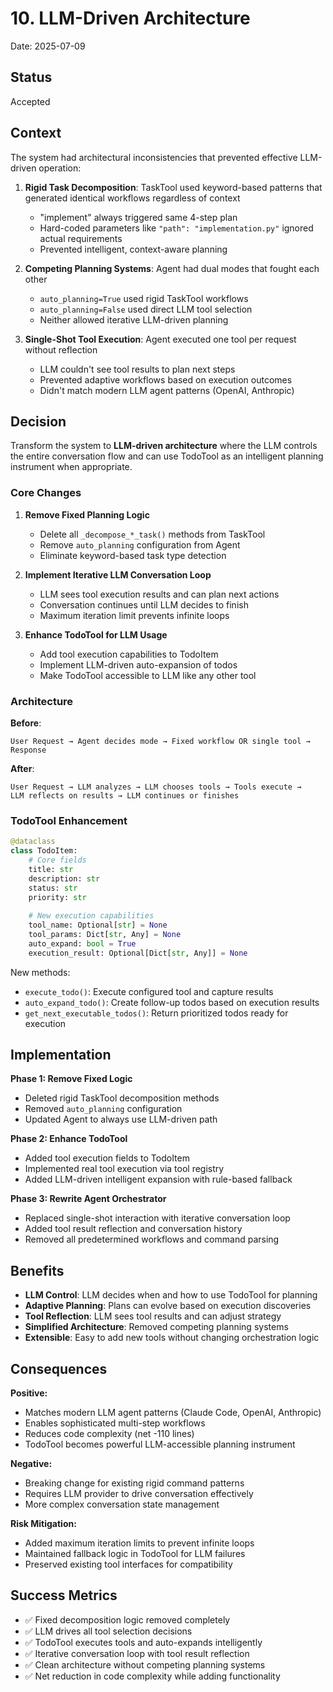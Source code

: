 # 10. LLM-Driven Architecture

Date: 2025-07-09

## Status

Accepted

## Context

The system had architectural inconsistencies that prevented effective LLM-driven operation:

1. **Rigid Task Decomposition**: TaskTool used keyword-based patterns that generated identical workflows regardless of context
   - "implement" always triggered same 4-step plan
   - Hard-coded parameters like `"path": "implementation.py"` ignored actual requirements
   - Prevented intelligent, context-aware planning

2. **Competing Planning Systems**: Agent had dual modes that fought each other
   - `auto_planning=True` used rigid TaskTool workflows
   - `auto_planning=False` used direct LLM tool selection
   - Neither allowed iterative LLM-driven planning

3. **Single-Shot Tool Execution**: Agent executed one tool per request without reflection
   - LLM couldn't see tool results to plan next steps
   - Prevented adaptive workflows based on execution outcomes
   - Didn't match modern LLM agent patterns (OpenAI, Anthropic)

## Decision

Transform the system to **LLM-driven architecture** where the LLM controls the entire conversation flow and can use TodoTool as an intelligent planning instrument when appropriate.

### Core Changes

1. **Remove Fixed Planning Logic**
   - Delete all `_decompose_*_task()` methods from TaskTool
   - Remove `auto_planning` configuration from Agent
   - Eliminate keyword-based task type detection

2. **Implement Iterative LLM Conversation Loop**
   - LLM sees tool execution results and can plan next actions
   - Conversation continues until LLM decides to finish
   - Maximum iteration limit prevents infinite loops

3. **Enhance TodoTool for LLM Usage**
   - Add tool execution capabilities to TodoItem
   - Implement LLM-driven auto-expansion of todos
   - Make TodoTool accessible to LLM like any other tool

### Architecture

**Before**:
```
User Request → Agent decides mode → Fixed workflow OR single tool → Response
```

**After**:
```
User Request → LLM analyzes → LLM chooses tools → Tools execute → 
LLM reflects on results → LLM continues or finishes
```

### TodoTool Enhancement

```python
@dataclass
class TodoItem:
    # Core fields
    title: str
    description: str
    status: str
    priority: str
    
    # New execution capabilities
    tool_name: Optional[str] = None
    tool_params: Dict[str, Any] = None
    auto_expand: bool = True
    execution_result: Optional[Dict[str, Any]] = None
```

New methods:
- `execute_todo()`: Execute configured tool and capture results
- `auto_expand_todo()`: Create follow-up todos based on execution results
- `get_next_executable_todos()`: Return prioritized todos ready for execution

## Implementation

**Phase 1: Remove Fixed Logic**
- Deleted rigid TaskTool decomposition methods
- Removed `auto_planning` configuration 
- Updated Agent to always use LLM-driven path

**Phase 2: Enhance TodoTool**
- Added tool execution fields to TodoItem
- Implemented real tool execution via tool registry
- Added LLM-driven intelligent expansion with rule-based fallback

**Phase 3: Rewrite Agent Orchestrator**
- Replaced single-shot interaction with iterative conversation loop
- Added tool result reflection and conversation history
- Removed all predetermined workflows and command parsing

## Benefits

- **LLM Control**: LLM decides when and how to use TodoTool for planning
- **Adaptive Planning**: Plans can evolve based on execution discoveries
- **Tool Reflection**: LLM sees tool results and can adjust strategy
- **Simplified Architecture**: Removed competing planning systems
- **Extensible**: Easy to add new tools without changing orchestration logic

## Consequences

**Positive:**
- Matches modern LLM agent patterns (Claude Code, OpenAI, Anthropic)
- Enables sophisticated multi-step workflows
- Reduces code complexity (net -110 lines)
- TodoTool becomes powerful LLM-accessible planning instrument

**Negative:**
- Breaking change for existing rigid command patterns
- Requires LLM provider to drive conversation effectively
- More complex conversation state management

**Risk Mitigation:**
- Added maximum iteration limits to prevent infinite loops
- Maintained fallback logic in TodoTool for LLM failures
- Preserved existing tool interfaces for compatibility

## Success Metrics

- ✅ Fixed decomposition logic removed completely
- ✅ LLM drives all tool selection decisions  
- ✅ TodoTool executes tools and auto-expands intelligently
- ✅ Iterative conversation loop with tool result reflection
- ✅ Clean architecture without competing planning systems
- ✅ Net reduction in code complexity while adding functionality